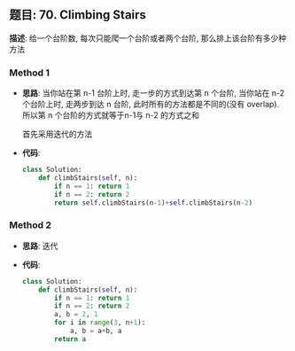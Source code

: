 ## 题目:  70. Climbing Stairs

**描述**:  给一个台阶数, 每次只能爬一个台阶或者两个台阶, 那么排上该台阶有多少种方法

### Method 1

- **思路**: 当你站在第 n-1 台阶上时, 走一步的方式到达第 n 个台阶, 当你站在 n-2 个台阶上时, 走两步到达 n 台阶, 此时所有的方法都是不同的(没有 overlap). 所以第 n 个台阶的方式就等于n-1与 n-2 的方式之和

  首先采用迭代的方法

- **代码**:

  ```python
  class Solution:
      def climbStairs(self, n):
          if n == 1: return 1
          if n == 2: return 2
          return self.climbStairs(n-1)+self.climbStairs(n-2)
  ```

  

### Method 2

- **思路**: 迭代

  

- **代码**:

  ```python 
  class Solution:
      def climbStairs(self, n):
          if n == 1: return 1
          if n == 2: return 2
          a, b = 2, 1
          for i in range(3, n+1):
              a, b = a+b, a
          return a
              
  ```

  

